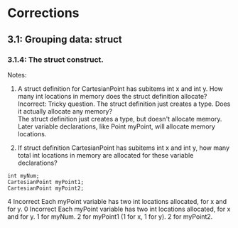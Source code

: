 # Corrections
## 3.1: Grouping data: struct
### 3.1.4: The struct construct.
Notes: <br>
1. A struct definition for CartesianPoint has subitems int x and int y. 
How many int locations in memory does the struct definition allocate?  <br>
Incorrect: Tricky question. The struct definition just creates a type. Does it actually allocate any memory? <br>
The struct definition just creates a type, but doesn't allocate memory. Later variable declarations, like Point myPoint, will allocate memory locations.<br>


2. If struct definition CartesianPoint has subitems int x and int y, how many total int locations in memory are allocated for these variable declarations?
```
int myNum;
CartesianPoint myPoint1;
CartesianPoint myPoint2;
```
4 Incorrect Each myPoint variable has two int locations allocated, for x and for y.
0 Incorrect Each myPoint variable has two int locations allocated, for x and for y.
1 for myNum. 
2 for myPoint1 (1 for x, 1 for y). 
2 for myPoint2.
